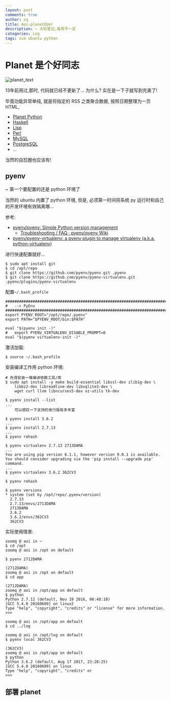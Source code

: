 ```yaml
---
layout: post
comments: true
author: zq
title: Aoi-planetDUer
description: ~ 大妈笔记,每周不一定
categories: Log
tags: scm ubuntu python
---
```


# Planet 是个好同志

![planet_text](http://www.planetplanet.org/img/planet_text.png)

13年前用过,那时, 代码就已经不更新了...
为什么? 实在是一下子就写到完美了!

<!--more-->

毕竟功能异常单纯, 就是将指定的 RSS 之类聚合数据, 按照日期整理为一页 HTML,

- [Planet Python](http://planetpython.org/)
- [Haskell](http://planet.haskell.org/)
- [Lisp](http://planet.lisp.org/)
- [Perl](http://planet.perl.org/)
- [MySQL](http://www.planetmysql.org/)
- [PostgreSQL](http://planet.postgresql.org/)
- ...

当然的自怼圈也应该有!

## pyenv
~ 第一个要配置的还是 python 环境了

当然的 ubuntu 内置了 python 环境,
但是, 必须第一时间将系统 py 运行时和自己的开发环境有效隔离哪...

参考:

- [pyenv/pyenv: Simple Python version management](https://github.com/pyenv/pyenv#installation)
    + [Troubleshooting / FAQ · pyenv/pyenv Wiki](https://github.com/pyenv/pyenv/wiki)
- [pyenv/pyenv-virtualenv: a pyenv plugin to manage virtualenv (a.k.a. python-virtualenv)](https://github.com/pyenv/pyenv-virtualenv)

进行快速配置就好...


    $ sudo apt install git
    $ cd /opt/repo
    $ git clone https://github.com/pyenv/pyenv.git .pyenv
    $ git clone https://github.com/pyenv/pyenv-virtualenv.git .pyenv/plugins/pyenv-virtualenv

配置`~/.bash_profile`

    ##############################################################################
    #   --> PyEnv
    ##############################################################################
    export PYENV_ROOT="/opt/repo/.pyenv"
    export PATH="$PYENV_ROOT/bin:$PATH"

    eval "$(pyenv init -)"
    #   export PYENV_VIRTUALENV_DISABLE_PROMPT=0
    eval "$(pyenv virtualenv-init -)"

激活加载:

    $ source ~/.bash_profile

安装编译工作用 python 环境:

    # 先得安装一堆编译依赖工具/库
    $ sudo apt install -y make build-essential libssl-dev zlib1g-dev \
        libbz2-dev libreadline-dev libsqlite3-dev \
        wget curl llvm libncurses5-dev xz-utils tk-dev

    $ pyenv install --list
    ...
        可以感叹一下支持的发行版有多丰富

    $ pyenv install 3.6.2
    ...
    $ pyenv install 2.7.13
    ...
    $ pyenv rehash

    $ pyenv virtualenv 2.7.13 2713DAMA
    ...
    You are using pip version 6.1.1, however version 9.0.1 is available.
    You should consider upgrading via the 'pip install --upgrade pip' command.
    ...
    $ pyenv virtualenv 3.6.2 362CV3

    $ pyenv rehash

    $ pyenv versions
    * system (set by /opt/repo/.pyenv/version)
      2.7.13
      2.7.13/envs/2713DAMA
      2713DAMA
      3.6.2
      3.6.2/envs/362CV3
      362CV3

实际使用情景:

    zoomq @ aoi in ~
    $ cd /opt
    zoomq @ aoi in /opt on default

    $ pyenv 2712DAMA 

    (2712DAMA)
    zoomq @ aoi in /opt on default
    $ cd app

    (2712DAMA)
    zoomq @ aoi in /opt/app on default
    $ python
    Python 2.7.12 (default, Nov 19 2016, 06:48:10)
    [GCC 5.4.0 20160609] on linux2
    Type "help", "copyright", "credits" or "license" for more information.
    >>>

    zoomq @ aoi in /opt/app on default
    $ cd ../log

    zoomq @ aoi in /opt/log on default
    $ pyenv local 362CV3

    (362CV3)
    zoomq @ aoi in /opt/app on default
    $ python
    Python 3.6.2 (default, Aug 17 2017, 23:28:25)
    [GCC 5.4.0 20160609] on linux
    Type "help", "copyright", "credits" or
    >>>


## 部署 planet


